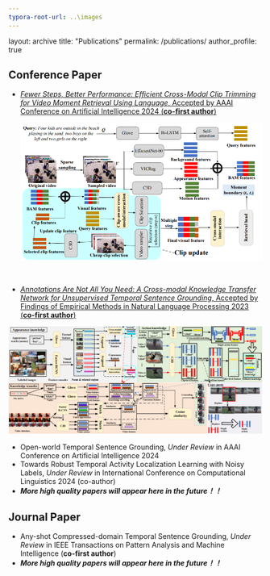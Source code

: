 ```yaml
---
typora-root-url: ..\images
---
```


layout: archive
title: "Publications"
permalink: /publications/
author_profile: true

## Conference Paper

- [*Fewer Steps, Better Performance: Efficient Cross-Modal Clip Trimming for Video Moment Retrieval Using Language*, Accepted by AAAI Conference on Artificial Intelligence 2024 (**co-first author**)](https://drive.google.com/file/d/1jufk_sC70F6D5DntaKtAS2WPHDqn-NtS/view?usp=drive_link)
  
  ![](..\images\1703299998853.png)
  
  <br>
  
- [*Annotations Are Not All You Need: A Cross-modal Knowledge Transfer Network for Unsupervised Temporal Sentence Grounding*, Accepted by Findings of Empirical Methods in Natural Language Processing 2023 (**co-first author**)](https://aclanthology.org/2023.findings-emnlp.583.pdf)

![](..\images\CMKT.png)
- Open-world Temporal Sentence Grounding, *Under Review* in AAAI Conference on Artificial Intelligence 2024
  <br>
- Towards Robust Temporal Activity Localization Learning with Noisy Labels, *Under Review* in International Conference on Computational Linguistics 2024 (co-author)
  <br>
- ***More high quality papers will appear here in the future！！***

## Journal Paper

- Any-shot Compressed-domain Temporal Sentence Grounding, *Under Review* in IEEE Transactions on Pattern Analysis and Machine Intelligence (**co-first author**)
  <br>
- ***More high quality papers will appear here in the future！！***
  <br>


